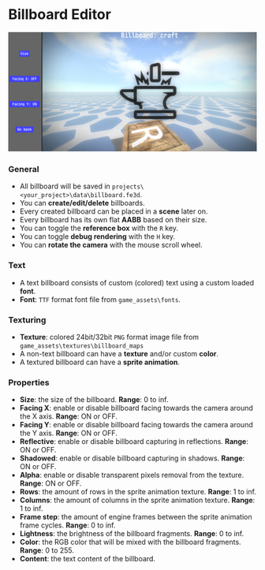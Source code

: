 # Billboard Editor
![billboard](../images/billboard_editor.png)
### General
- All billboard will be saved in `projects\<your_project>\data\billboard.fe3d`.
- You can **create/edit/delete** billboards.
- Every created billboard can be placed in a **scene** later on.
- Every billboard has its own flat **AABB** based on their size.
- You can toggle the **reference box** with the `R` key.
- You can toggle **debug rendering** with the `H` key.
- You can **rotate the camera** with the mouse scroll wheel.
### Text
- A text billboard consists of custom (colored) text using a custom loaded **font**.
- **Font**: `TTF` format font file from `game_assets\fonts`.
### Texturing
- **Texture**: colored 24bit/32bit `PNG` format image file from `game_assets\textures\billboard_maps`
- A non-text billboard can have a **texture** and/or custom **color**.
- A textured billboard can have a **sprite animation**.
### Properties
- **Size**: the size of the billboard. **Range**: 0 to inf.
- **Facing X**: enable or disable billboard facing towards the camera around the X axis. **Range**: ON or OFF.
- **Facing Y**: enable or disable billboard facing towards the camera around the Y axis. **Range**: ON or OFF.
- **Reflective**: enable or disable billboard capturing in reflections. **Range**: ON or OFF.
- **Shadowed**: enable or disable billboard capturing in shadows. **Range**: ON or OFF.
- **Alpha**: enable or disable transparent pixels removal from the texture. **Range**: ON or OFF.
- **Rows**: the amount of rows in the sprite animation texture. **Range**: 1 to inf.
- **Columns**: the amount of columns in the sprite animation texture. **Range**: 1 to inf.
- **Frame step**: the amount of engine frames between the sprite animation frame cycles. **Range**: 0 to inf.
- **Lightness**: the brightness of the billboard fragments. **Range**: 0 to inf.
- **Color**: the RGB color that will be mixed with the billboard fragments. **Range**: 0 to 255.
- **Content**: the text content of the billboard.
